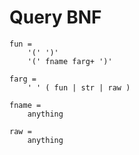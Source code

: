 # Query BNF

```
fun =
	'(' ')'
	'(' fname farg+ ')'

farg =
	' ' ( fun | str | raw )

fname =
	anything

raw =
	anything
```
